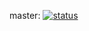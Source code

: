 master: [![status](https://circleci.com/gh/wildbook/YoloSwagger/tree/master.svg?style=shield&circle-token=9068946f834f4a45b2b092e3f465dfa363ddd113)](https://circleci.com/gh/wildbook/YoloSwagger/tree/master)